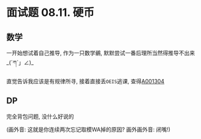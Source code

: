 # 面试题 08.11. 硬币

## 数学

一开始想试着自己推导, 作为一只数学鶸, 默默尝试一番后理所当然得推导不出来\_(ˊཀˋ」∠)_

直觉告诉我应该是有规律所寻, 接着直接丢`OEIS`逃课, 查得[A001304](http://oeis.org/A001304)

## DP

完全背包问题, 没什么好说的

(画外音: 这就是你连续两次忘记取模WA掉的原因? 画外画外音: 闭嘴!)
